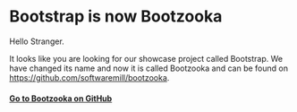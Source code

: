 # Bootstrap is now Bootzooka

Hello Stranger.

It looks like you are looking for our showcase project called Bootstrap. We have changed its name and 
now it is called Bootzooka and can be found on https://github.com/softwaremill/bootzooka.

#### [Go to Bootzooka on GitHub](https://github.com/softwaremill/bootzooka)
